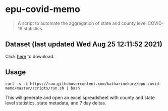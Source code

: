 # epu-covid-memo

> A script to automate the aggregation of state and county level COVID-19 statistics.

<!-- tmpl start -->

## Dataset (last updated Wed Aug 25 12:11:52 2021)

Click [here](https://covid-artifacts.s3.amazonaws.com/records/2021-8-25-121151-covid_artifact.xls) to download.

<!-- tmpl end -->

## Usage

```
curl -s -L https://raw.githubusercontent.com/katharinekurz/epu-covid-memo/master/scripts/run.sh | bash
```

This will generate and open an excel spreadsheet with county and state level statistics, state metadata, and 7 day deltas.
